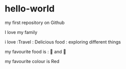 # hello-world

my first repository on Github

I love my family

i love :Travel : Delicious food : exploring different things

my favourite food is : 🍕 and 🥧 

my favourite colour is Red
